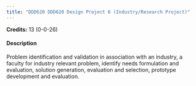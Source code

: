 ```yaml
---
title: "DDD620 DDD620 Design Project 6 (Industry/Research Project)"
---
```

**Credits:** 13 (0-0-26)

#### Description
Problem identification and validation in association with an industry, a faculty for industry relevant problem, identify needs formulation and evaluation, solution generation, evaluation and selection, prototype development and evaluation.
